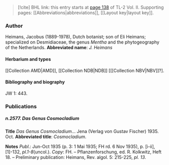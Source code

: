 > [!cite] BHL link: this entry starts at [page 138](https://www.biodiversitylibrary.org/page/33068380) of TL-2 Vol. II.
> Supporting pages: [[Abbreviations|abbreviations]], [[Layout key|layout key]].

### Author

Heimans, Jacobus (1889-1978), Dutch botanist; son of Eli Heimans; specialized on Desmidiaceae, the genus *Mentha* and the phytogeography of the Netherlands. 
**Abbreviated name**: *J. Heimans*

#### Herbarium and types

[[Collection AMD|AMD]], [[Collection NDB|NDB]] \[[[Collection NBV|NBV]]?\].

#### Bibliography and biography

JW 1: 443.

### Publications

##### n.2577. Das Genus Cosmocladium

**Title**
*Das Genus Cosmocladium*... Jena (Verlag von Gustav Fischer) 1935. Oct.
**Abbreviated title**: *Cosmocladium*.

**Notes**
*Publ*.: Jun-Oct 1935 (p. 3: 1 Mai 1935; FH rd. 6 Nov 1935), p. \[i-ii\], \[1\]-132, *pl.1-8*(uncol.).
*Copy*: FH. – Pflanzenforschung, ed. R. Kolkwitz, Heft 18. – Preliminary publication: Heimans, Rev. algol. 5: 215-225, *pl. 13*.

